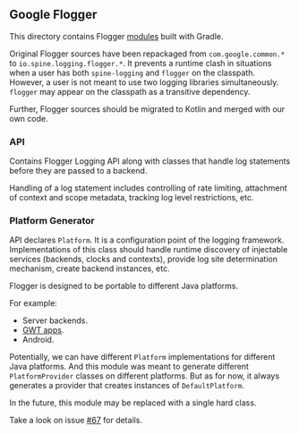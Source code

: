 ## Google Flogger

This directory contains Flogger [modules][flogger-github] built with Gradle.

Original Flogger sources have been repackaged from `com.google.common.*` 
to `io.spine.logging.flogger.*`. It prevents a runtime clash in situations 
when a user has both `spine-logging` and `flogger` on the classpath. 
However, a user is not meant to use two logging libraries simultaneously.
`flogger` may appear on the classpath as a transitive dependency.

Further, Flogger sources should be migrated to Kotlin and merged with
our own code.

### API

Contains Flogger Logging API along with classes that handle log statements 
before they are passed to a backend. 

Handling of a log statement includes controlling of rate limiting, attachment 
of context and scope metadata, tracking log level restrictions, etc.

### Platform Generator

API declares `Platform`. It is a configuration point of the logging framework.
Implementations of this class should handle runtime discovery of injectable services
(backends, clocks and contexts), provide log site determination mechanism,
create backend instances, etc. 

Flogger is designed to be portable to different Java platforms. 

For example: 

- Server backends.
- [GWT apps][google-gwt].
- Android.

Potentially, we can have different `Platform` implementations for different
Java platforms. And this module was meant to generate different `PlatformProvider`
classes on different platforms. But as for now, it always generates a provider
that creates instances of `DefaultPlatform`.

In the future, this module may be replaced with a single hard class. 

Take a look on issue [#67](https://github.com/SpineEventEngine/logging/issues/67)
for details.

[flogger-github]: https://google.github.io/flogger
[google-gwt]: https://en.wikipedia.org/wiki/Google_Web_Toolkit
